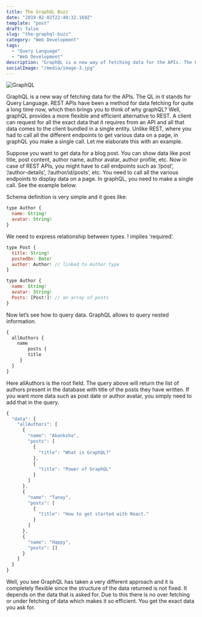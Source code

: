 ```yaml
---
title: The GraphQL Buzz
date: "2019-02-02T22:40:32.169Z"
template: "post"
draft: false
slug: "the-graphql-buzz"
category: "Web Development"
tags:
  - "Query Language"
  - "Web Development"
description: "GraphQL is a new way of fetching data for the APIs. The QL in it stands for Query Language. REST APIs have been a method for data fetching for quite a long time now, which then brings you to think of why graphQL?"
socialImage: "/media/image-3.jpg"
---
```


![GraphQL](/media/graphql.png)

GraphQL is a new way of fetching data for the APIs. The QL in it stands for Query Language. REST APIs have been a method for data fetching for quite a long time now, which then brings you to think of why graphQL? Well, graphQL provides a more flexible and efficient alternative to REST. A client can request for all the exact data that it requires from an API and all that data comes to the client bundled in a single entity. Unlike REST, where you had to call all the different endpoints to get various data on a page, in graphQL you make a single call. Let me elaborate this with an example.

Suppose you want to get data for a blog post. You can show data like post title, post content, author name, author avatar, author profile, etc. Now in case of REST APIs, you might have to call endpoints such as ‘/post’, ‘/author-details’, ‘/author/id/posts’, etc. You need to call all the various endpoints to display data on a page. In graphQL, you need to make a single call. See the example below.

Schema definition is very simple and it goes like:

```js
type Author {
  name: String!
  avatar: String!
}
```

We need to express relationship between types. ! implies ‘required’.

```js
type Post {
  title: String!
  postedOn: Date!
  author: Author! // linked to Author type
}

type Author {
  name: String!
  avatar: String!
  Posts: [Post!]! // an array of posts
}
```

Now let’s see how to query data. GraphQL allows to query nested information.

```js
{
  allAuthors {
    name
        posts {
        title
     }
  }
}
```

Here allAuthors is the root field. The query above will return the list of authors present in the database with title of the posts they have written. If you want more data such as post date or author avatar, you simply need to add that in the query.

```js
{
  "data": {
    "allAuthors": [
      {
        "name": "Akanksha",
        "posts": [
          {
            "title": "What is GraphQL?"
          },
          {
            "title": "Power of GraphQL"
          }
        ]
      },
      {
        "name": "Tanay",
        "posts": [
          {
            "title": "How to get started with React."
          }
        ]
      },
      {
        "name": "Happy",
        "posts": []
      }
    ]
  }
}
```

Well, you see GraphQL has taken a very different approach and it is completely flexible since the structure of the data returned is not fixed. It depends on the data that is asked for. Due to this there is no over fetching or under fetching of data which makes it so efficient. You get the exact data you ask for.
